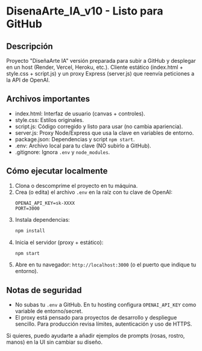 DisenaArte_IA_v10 - Listo para GitHub
====================================

Descripción
-----------
Proyecto "DiseñaArte IA" versión preparada para subir a GitHub y desplegar en un host (Render, Vercel, Heroku, etc.).
Cliente estático (index.html + style.css + script.js) y un proxy Express (server.js) que reenvía peticiones a la API de OpenAI.

Archivos importantes
-------------------
- index.html: Interfaz de usuario (canvas + controles).
- style.css: Estilos originales.
- script.js: Código corregido y listo para usar (no cambia apariencia).
- server.js: Proxy Node/Express que usa la clave en variables de entorno.
- package.json: Dependencias y script `npm start`.
- .env: Archivo local para tu clave (NO subirlo a GitHub).
- .gitignore: Ignora `.env` y `node_modules`.

Cómo ejecutar localmente
------------------------
1. Clona o descomprime el proyecto en tu máquina.
2. Crea (o edita) el archivo `.env` en la raíz con tu clave de OpenAI:
   ```
   OPENAI_API_KEY=sk-XXXX
   PORT=3000
   ```
3. Instala dependencias:
   ```bash
   npm install
   ```
4. Inicia el servidor (proxy + estático):
   ```bash
   npm start
   ```
5. Abre en tu navegador: `http://localhost:3000` (o el puerto que indique tu entorno).

Notas de seguridad
------------------
- No subas tu `.env` a GitHub. En tu hosting configura `OPENAI_API_KEY` como variable de entorno/secret.
- El proxy está pensado para proyectos de desarrollo y despliegue sencillo. Para producción revisa límites, autenticación y uso de HTTPS.

Si quieres, puedo ayudarte a añadir ejemplos de prompts (rosas, rostro, manos) en la UI sin cambiar su diseño.